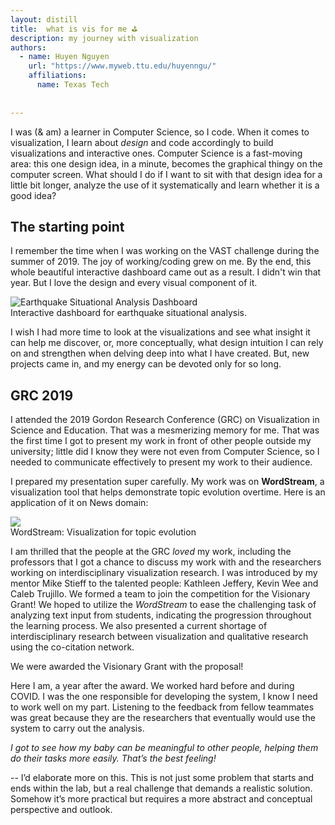 ```yaml
---
layout: distill
title:  what is vis for me ⛳
description: my journey with visualization
authors:
  - name: Huyen Nguyen
    url: "https://www.myweb.ttu.edu/huyenngu/"
    affiliations:
      name: Texas Tech
      
      
---
```


I was (& am) a learner in Computer Science, so I code. When it comes to visualization, I learn about *design* 
and code 
accordingly to build visualizations and interactive ones. 
Computer Science is a fast-moving area: this one design idea, in a minute, becomes the graphical thingy on the 
computer screen. 
What should I do if I want to sit with that design idea for a little bit 
longer, analyze the use of it systematically and learn whether it is a good idea?


## The starting point


I remember the time when I was working on the VAST challenge during the summer of 2019. The
 joy of working/coding grew on me. By the end, this whole beautiful interactive dashboard came out as a result. I didn't win that year. But I 
 love the design and every visual component of it.
 
 <div class="row mt-3">
     <div class="col-sm mt-3 mt-md-0">
         <img class="img-fluid rounded z-depth-1" alt="Earthquake Situational Analysis Dashboard" src="{{ site.baseurl }}/assets/img/eqsa.png">
     </div>
 </div>
 <div class="caption">
    Interactive dashboard for earthquake situational analysis.
 </div>

I wish I had more time to look at the visualizations and see what insight it can help me discover, or, more conceptually, what design intuition I can rely on and strengthen when delving deep into what I have created. But, new 
projects came in, and my energy can be devoted only for so long. 



## GRC 2019



I attended the 2019 Gordon Research Conference (GRC) on Visualization in Science and Education. That 
was a mesmerizing memory for me. That was the first time I got to present my work in front of other people outside my 
university; little did I know they were not even from Computer Science, so I needed to communicate effectively to 
present my work to their audience. 

I prepared my presentation super carefully. My work was on **WordStream**, a visualization tool that helps 
demonstrate topic evolution 
overtime. Here is an application of it on News domain:

 <div class="row mt-3">
     <div class="col-sm mt-3 mt-md-0">
         <img class="img-fluid rounded z-depth-1" src="https://idatavisualizationlab.github.io/WordStream/media/emptywheel.png">
     </div>
 </div>
 <div class="caption">
    WordStream: Visualization for topic evolution
 </div>

I am thrilled that the people at the GRC *loved* my work, including the professors that I got a chance to discuss my work with and the researchers working on interdisciplinary visualization research. I was introduced by my mentor Mike 
Stieff to the talented people: Kathleen Jeffery, Kevin Wee and Caleb Trujillo. We formed a team to join the competition
 for the Visionary Grant! We hoped to utilize the *WordStream*
 to ease the challenging task of analyzing text 
 input from students, indicating the progression throughout the learning process. We also presented a current shortage 
 of interdisciplinary research between visualization and qualitative research using the co-citation network.
 
 We were awarded the Visionary Grant with the proposal!
 
 Here I am, a year after the award. We worked hard before and during COVID. I was the one responsible for developing the system, I know I need to work well on my part. Listening to the feedback from fellow teammates was great because they are the researchers that eventually would use the system to carry out the analysis.
 
 *I got to see how my baby can be meaningful to other people, helping them do their tasks more easily. That’s the best feeling!*

-- I’d elaborate more on this. This is not just some problem that starts and ends within the lab, but a real challenge that demands a realistic solution. Somehow it’s more practical but requires a more abstract and conceptual perspective and outlook.


